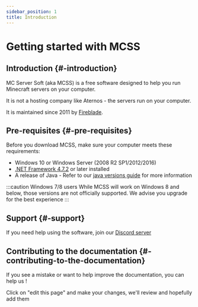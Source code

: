 ```yaml
---
sidebar_position: 1
title: Introduction
---
```


# Getting started with MCSS


## Introduction {#-introduction}


MC Server Soft (aka MCSS) is a free software designed to help you run Minecraft servers on your computer.

It is not a hosting company like Aternos - the servers run on your computer.

It is maintained since 2011 by [Fireblade](https://github.com/fiahblade).

<!-- :::info
MCSS is the oldest maintained minecraft server wrapper for windows
::: -->

## Pre-requisites {#-pre-requisites}


Before you download MCSS, make sure your computer meets these requirements:


*   Windows 10 or Windows Server (2008 R2 SP1/2012/2016)
*   [.NET Framework 4.7.2](https://dotnet.microsoft.com/download/dotnet-framework/net472) or later installed
*   A release of Java - Refer to our [java versions guide](/docs/guides/java-version.md) for more information

:::caution Windows 7/8 users
While MCSS will work on Windows 8 and below, those versions are not officially supported. We advise you upgrade for the best experience
:::


## Support {#-support}
If you need help using the software, join our [Discord server](https://discord.gg/vrKSc7tkvQ)

## Contributing to the documentation {#-contributing-to-the-documentation}


If you see a mistake or want to help improve the documentation, you can help us ! 

Click on "edit this page" and make your changes, we'll review and hopefully add them 